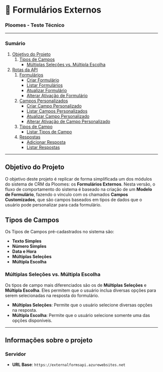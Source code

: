 # 📄 Formulários Externos
### Ploomes - Teste Técnico

---
### Sumário

1. [Objetivo do Projeto](#objetivo-do-projeto)
   1. [Tipos de Campos](#tipos-de-campos)
      - [Múltiplas Seleções vs. Múltipla Escolha](#múltiplas-seleções-vs-múltipla-escolha)
2. [Rotas da API](#rotas-da-api)
   1. [Formulários](#formulários)
      - [Criar Formulário](#criar-formulário)
      - [Listar Formulários](#listar-formulários)
      - [Atualizar Formulário](#atualizar-formulário)
      - [Alterar Ativação de Formulário](#alterar-ativação-de-formulário)
   2. [Campos Personalizados](#campos-personalizados)
      - [Criar Campo Personalizado](#criar-campo-personalizado)
      - [Listar Campos Personalizados](#listar-campos-personalizados)
      - [Atualizar Campo Personalizado](#atualizar-campo-personalizado)
      - [Alterar Ativação de Campo Personalizado](#alterar-ativação-de-campo-personalizado)
   3. [Tipos de Campo](#tipos-de-campo)
      - [Listar Tipos de Campo](#listar-tipos-de-campo)
   4. [Respostas](#respostas)
      - [Adicionar Resposta](#adicionar-resposta)
      - [Listar Respostas](#listar-respostas)

---

## Objetivo do Projeto

O objetivo deste projeto é replicar de forma simplificada um dos módulos do sistema de CRM da Ploomes: os **Formulários Externos**. Nesta versão, o fluxo de comportamento do sistema é baseado na criação de um **Modelo de Formulário**, fazendo o vínculo com os chamados **Campos Customizados**, que são campos baseados em tipos de dados que o usuário pode personalizar para cada formulário.

## Tipos de Campos

Os Tipos de Campos pré-cadastrados no sistema são:

- **Texto Simples**
- **Número Simples**
- **Data e Hora**
- **Múltiplas Seleções**
- **Múltipla Escolha**

### Múltiplas Seleções vs. Múltipla Escolha

Os tipos de campo mais diferenciados são os de **Múltiplas Seleções** e **Múltipla Escolha**. Eles permitem que o usuário inclua diversas opções para serem selecionadas na resposta do formulário.

- **Múltiplas Seleções**: Permite que o usuário selecione diversas opções na resposta.
- **Múltipla Escolha**: Permite que o usuário selecione somente uma das opções disponíveis.

---


## Informações sobre o projeto

### Servidor
- **URL Base**: `https://externalformsapi.azurewebsites.net`



